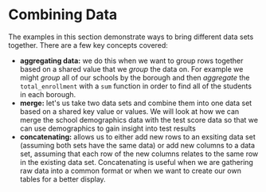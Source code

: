 Combining Data
==============
The examples in this section demonstrate ways to bring different data sets together. There are a few key concepts covered:

- **aggregating data:** we do this when we want to group rows together based on a shared value that we _group_ the data on. For example we might _group_ all of our schools by the borough and then _aggregate_ the `total_enrollment` with a `sum` function in order to find all of the students in each borough.
- **merge:** let's us take two data sets and combine them into one data set based on a shared key value or values. We will look at how we can merge the school demographics data with the test score data so that we can use demographics to gain insight into test results
- **concatenating:** allows us to either add new rows to an exsiting data set (assuming both sets have the same data) or add new columns to a data set, assuming that each row of the new columns relates to the same row in the existing data set. Concatenating is useful when we are gathering raw data into a common format or when we want to create our own tables for a better display.
